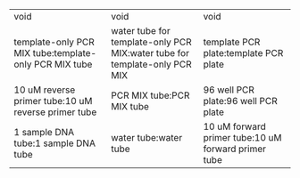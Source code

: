 ||||
|----|----|----|
|void|void|void|
|template-only PCR MIX tube:template-only PCR MIX tube|water tube for template-only PCR MIX:water tube for template-only PCR MIX|template PCR plate:template PCR plate|
|10 uM reverse primer tube:10 uM reverse primer tube|PCR MIX tube:PCR MIX tube|96 well PCR plate:96 well PCR plate|
|1 sample DNA tube:1 sample DNA tube|water tube:water tube|10 uM forward primer tube:10 uM forward primer tube|
